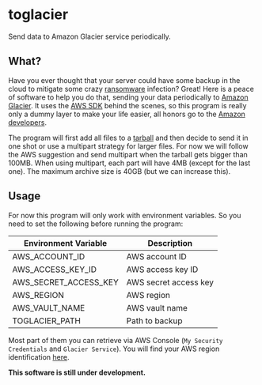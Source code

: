 # toglacier
Send data to Amazon Glacier service periodically.

## What?

Have you ever thought that your server could have some backup in the cloud to
mitigate some crazy [ransomware](https://en.wikipedia.org/wiki/Ransomware)
infection? Great! Here is a peace of software to help you do that, sending your
data periodically to [Amazon Glacier](https://aws.amazon.com/glacier/). It uses
the [AWS SDK](https://aws.amazon.com/sdk-for-go/) behind the scenes, so this
program is really only a dummy layer to make your life easier, all honors go to
the [Amazon developers](https://github.com/orgs/aws/people).

The program will first add all files to a
[tarball](https://en.wikipedia.org/wiki/Tar_(computing)) and then decide to send
it in one shot or use a multipart strategy for larger files. For now we will
follow the AWS suggestion and send multipart when the tarball gets bigger than
100MB. When using multipart, each part will have 4MB (except for the last one).
The maximum archive size is 40GB (but we can increase this).

## Usage

For now this program will only work with environment variables. So you need to
set the following before running the program:

  | Environment Variable  | Description           |
  | --------------------- | --------------------- |
  | AWS_ACCOUNT_ID        | AWS account ID        |
  | AWS_ACCESS_KEY_ID     | AWS access key ID     |
  | AWS_SECRET_ACCESS_KEY | AWS secret access key |
  | AWS_REGION            | AWS region            |
  | AWS_VAULT_NAME        | AWS vault name        |
  | TOGLACIER_PATH        | Path to backup        |

Most part of them you can retrieve via AWS Console (`My Security Credentials`
and `Glacier Service`). You will find your AWS region identification
[here](http://docs.aws.amazon.com/general/latest/gr/rande.html#glacier_region).

**This software is still under development.**
